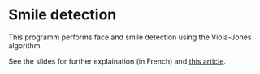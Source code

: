 # Smile detection

This programm performs face and smile detection using the Viola-Jones algorithm.

See the slides for further explaination (in French) and [this article](https://towardsdatascience.com/facial-recognition-happiness-bbb3c4293d1d).